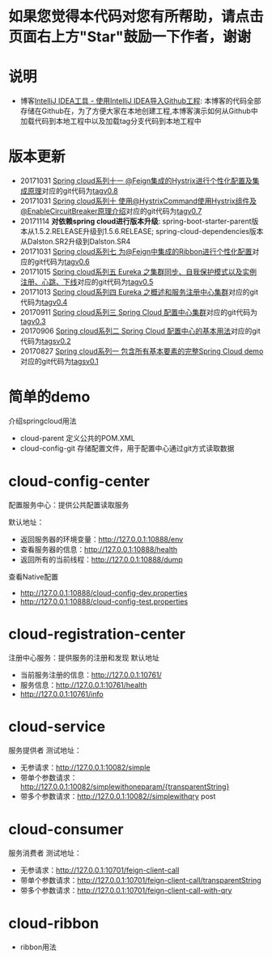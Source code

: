 # 如果您觉得本代码对您有所帮助，请点击页面右上方"Star"鼓励一下作者，谢谢
# 说明
- 博客[IntelliJ IDEA工具 - 使用IntelliJ IDEA导入Github工程](http://blog.csdn.net/hry2015/article/details/77984399): 本博客的代码全部存储在Github在，为了方便大家在本地创建工程,本博客演示如何从Github中加载代码到本地工程中以及加载tag分支代码到本地工程中

# 版本更新
- 20171031 [ Spring cloud系列十一 @Feign集成的Hystrix进行个性化配置及集成原理](http://blog.csdn.net/hry2015/article/details/78595645)对应的git代码为[tagv0.8](https://github.com/hryou0922/spring_cloud/tree/v0.8)
- 20171031 [ Spring cloud系列十 使用@HystrixCommand使用Hystrix组件及@EnableCircuitBreaker原理介绍](http://blog.csdn.net/hry2015/article/details/78577695)对应的git代码为[tagv0.7](https://github.com/hryou0922/spring_cloud/tree/v0.7)
- 20171114 **对依赖spring cloud进行版本升级**: spring-boot-starter-parent版本从1.5.2.RELEASE升级到1.5.6.RELEASE; spring-cloud-dependencies版本从Dalston.SR2升级到Dalston.SR4
- 20171031 [Spring cloud系列七 为@Feign中集成的Ribbon进行个性化配置](http://blog.csdn.net/hry2015/article/details/78408342)对应的git代码为[tagv0.6](https://github.com/hryou0922/spring_cloud/tree/v0.6/cloud-consumer-ribbon/src/main/java/com/hry/spring/cloud/consumer/ribbon)
- 20171015 [Spring cloud系列五 Eureka 之集群同步、自我保护模式以及实例注册、心跳、下线](http://blog.csdn.net/hry2015/article/details/78245149)对应的git代码为[tagv0.5](https://github.com/hryou0922/spring_cloud/blob/v0.5/cloud-registration-center/src/main/resources/application-simple2.yml)
- 20171013 [Spring cloud系列四 Eureka 之概述和服务注册中心集群](http://blog.csdn.net/hry2015/article/details/78220673)对应的git代码为[tagv0.4](https://github.com/hryou0922/spring_cloud/blob/v0.4/cloud-registration-center/src/main/resources/application-simple2.yml)
- 20170911 [Spring cloud系列三 Spring Cloud 配置中心集群](http://blog.csdn.net/hry2015/article/details/77938249)对应的git代码为[tagv0.3](https://github.com/hryou0922/spring_cloud/tree/v0.3)
- 20170906 [Spring cloud系列二 Spring Cloud 配置中心的基本用法](http://blog.csdn.net/hry2015/article/details/77870854)对应的git代码为[tagsv0.2](https://github.com/hryou0922/spring_cloud/tree/v0.2)
- 20170827 [Spring cloud系列一 包含所有基本要素的完整Spring Cloud demo](http://blog.csdn.net/hry2015/article/details/77623366) 对应的git代码为[tagsv0.1](https://github.com/hryou0922/spring_cloud/tree/v0.1)

# 简单的demo
介绍springcloud用法 
- cloud-parent
定义公共的POM.XML
- cloud-config-git
存储配置文件，用于配置中心通过git方式读取数据

# cloud-config-center
配置服务中心：提供公共配置读取服务

默认地址：
- 返回服务器的环境变量：http://127.0.0.1:10888/env
- 查看服务器的信息：http://127.0.0.1:10888/health
- 返回所有的当前线程：http://127.0.0.1:10888/dump

查看Native配置
- http://127.0.0.1:10888/cloud-config-dev.properties
- http://127.0.0.1:10888/cloud-config-test.properties


# cloud-registration-center
注册中心服务：提供服务的注册和发现
默认地址
- 当前服务注册的信息：http://127.0.0.1:10761/ 
- 服务信息：http://127.0.0.1:10761/health
- http://127.0.0.1:10761/info

# cloud-service
服务提供者
测试地址： 
- 无参请求：http://127.0.0.1:10082/simple
- 带单个参数请求：http://127.0.0.1:10082/simplewithoneparam/{transparentString}
- 带多个参数请求：http://127.0.0.1:10082//simplewithqry post

# cloud-consumer
服务消费者
测试地址： 
- 无参请求：http://127.0.0.1:10701/feign-client-call
- 带单个参数请求：http://127.0.0.1:10701/feign-client-call/transparentString
- 带多个参数请求：http://127.0.0.1:10701/feign-client-call-with-qry

# cloud-ribbon
- ribbon用法
